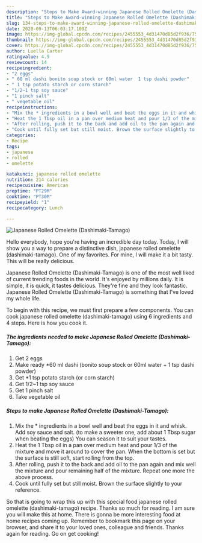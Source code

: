 ```yaml
---
description: "Steps to Make Award-winning Japanese Rolled Omelette (Dashimaki-Tamago)"
title: "Steps to Make Award-winning Japanese Rolled Omelette (Dashimaki-Tamago)"
slug: 134-steps-to-make-award-winning-japanese-rolled-omelette-dashimaki-tamago
date: 2020-09-13T06:03:17.109Z
image: https://img-global.cpcdn.com/recipes/2455553_4d31470d85d2f936/751x532cq70/japanese-rolled-omelette-dashimaki-tamago-recipe-main-photo.jpg
thumbnail: https://img-global.cpcdn.com/recipes/2455553_4d31470d85d2f936/751x532cq70/japanese-rolled-omelette-dashimaki-tamago-recipe-main-photo.jpg
cover: https://img-global.cpcdn.com/recipes/2455553_4d31470d85d2f936/751x532cq70/japanese-rolled-omelette-dashimaki-tamago-recipe-main-photo.jpg
author: Luella Carter
ratingvalue: 4.9
reviewcount: 14
recipeingredient:
- "2 eggs"
- " 60 ml dashi bonito soup stock or 60ml water  1 tsp dashi powder"
- " 1 tsp potato starch or corn starch"
- "1/2~1 tsp soy sauce"
- "1 pinch salt"
- " vegetable oil"
recipeinstructions:
- "Mix the * ingredients in a bowl well and beat the eggs in it and whisk. Add soy sauce and salt. (to make a sweeter one, add about 1 Tbsp sugar when beating the eggs) You can season it to suit your tastes."
- "Heat the 1 Tbsp oil in a pan over medium heat and pour 1/3 of the mixture and move it around to cover the pan. When the bottom is set but the surface is still soft, start rolling from the top."
- "After rolling, push it to the back and add oil to the pan again and mix well the mixture and pour remaining half of the mixture. Repeat one more the above process."
- "Cook until fully set but still moist. Brown the surface slightly to your reference."
categories:
- Recipe
tags:
- japanese
- rolled
- omelette

katakunci: japanese rolled omelette 
nutrition: 214 calories
recipecuisine: American
preptime: "PT29M"
cooktime: "PT30M"
recipeyield: "1"
recipecategory: Lunch

---
```



![Japanese Rolled Omelette (Dashimaki-Tamago)](https://img-global.cpcdn.com/recipes/2455553_4d31470d85d2f936/751x532cq70/japanese-rolled-omelette-dashimaki-tamago-recipe-main-photo.jpg)

Hello everybody, hope you're having an incredible day today. Today, I will show you a way to prepare a distinctive dish, japanese rolled omelette (dashimaki-tamago). One of my favorites. For mine, I will make it a bit tasty. This will be really delicious.



Japanese Rolled Omelette (Dashimaki-Tamago) is one of the most well liked of current trending foods in the world. It's enjoyed by millions daily. It is simple, it is quick, it tastes delicious. They're fine and they look fantastic. Japanese Rolled Omelette (Dashimaki-Tamago) is something that I've loved my whole life.


To begin with this recipe, we must first prepare a few components. You can cook japanese rolled omelette (dashimaki-tamago) using 6 ingredients and 4 steps. Here is how you cook it.

<!--inarticleads1-->

##### The ingredients needed to make Japanese Rolled Omelette (Dashimaki-Tamago):

1. Get 2 eggs
1. Make ready  *60 ml dashi (bonito soup stock or 60ml water + 1 tsp dashi powder)
1. Get  *1 tsp potato starch (or corn starch)
1. Get 1/2~1 tsp soy sauce
1. Get 1 pinch salt
1. Take  vegetable oil




<!--inarticleads2-->

##### Steps to make Japanese Rolled Omelette (Dashimaki-Tamago):

1. Mix the * ingredients in a bowl well and beat the eggs in it and whisk. Add soy sauce and salt. (to make a sweeter one, add about 1 Tbsp sugar when beating the eggs) You can season it to suit your tastes.
1. Heat the 1 Tbsp oil in a pan over medium heat and pour 1/3 of the mixture and move it around to cover the pan. When the bottom is set but the surface is still soft, start rolling from the top.
1. After rolling, push it to the back and add oil to the pan again and mix well the mixture and pour remaining half of the mixture. Repeat one more the above process.
1. Cook until fully set but still moist. Brown the surface slightly to your reference.




So that is going to wrap this up with this special food japanese rolled omelette (dashimaki-tamago) recipe. Thanks so much for reading. I am sure you will make this at home. There is gonna be more interesting food at home recipes coming up. Remember to bookmark this page on your browser, and share it to your loved ones, colleague and friends. Thanks again for reading. Go on get cooking!
